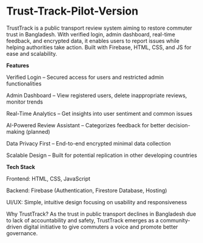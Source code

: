 # Trust-Track-Pilot-Version
TrustTrack is a public transport review system aiming to restore commuter trust in Bangladesh. With verified login, admin dashboard, real-time feedback, and encrypted data, it enables users to report issues while helping authorities take action. Built with Firebase, HTML, CSS, and JS for ease and scalability.

**Features**


Verified Login – Secured access for users and restricted admin functionalities

Admin Dashboard – View registered users, delete inappropriate reviews, monitor trends

Real-Time Analytics – Get insights into user sentiment and common issues

AI-Powered Review Assistant – Categorizes feedback for better decision-making (planned)

Data Privacy First – End-to-end encrypted minimal data collection

Scalable Design – Built for potential replication in other developing countries

**Tech Stack**

Frontend: HTML, CSS, JavaScript

Backend: Firebase (Authentication, Firestore Database, Hosting)

UI/UX: Simple, intuitive design focusing on usability and responsiveness

Why TrustTrack?
As the trust in public transport declines in Bangladesh due to lack of accountability and safety, TrustTrack emerges as a community-driven digital initiative to give commuters a voice and promote better governance.

